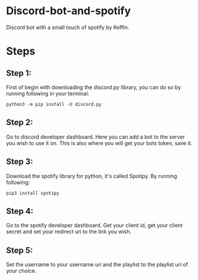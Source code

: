 # Discord-bot-and-spotify
Discord bot with a small touch of spotify by Keffin.


# Steps

## Step 1:
First of begin with downloading the discord.py library, you can do so by running following in your terminal:
```
python3 -m pip install -U discord.py
```

## Step 2:
Go to discord developer dashboard. Here you can add a bot to the server you wish to use it on. This is also where you will get your bots token, save it.


## Step 3:
Download the spotify library for python, it's called Spotipy. By running following:
```
pip3 install spotipy
```

## Step 4:
Go to the spotify developer dashboard. Get your client id, get your client secret and set your redirect uri to the link you wish.

## Step 5:
Set the username to your username uri and the playlist to the playlist uri of your choice.
